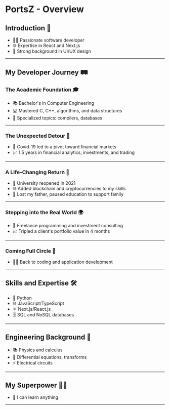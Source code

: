 # PortsZ - Overview 

## Introduction 📝

- 👨‍💻 Passionate software developer
- 🌐 Expertise in React and Next.js
- 🎨 Strong background in UI/UX design

---

## My Developer Journey 🛤️

### The Academic Foundation 🎓

- 📚 Bachelor's in Computer Engineering
- 💻 Mastered C, C++, algorithms, and data structures
- 📘 Specialized topics: compilers, databases

---

### The Unexpected Detour 🔄

- 🦠 Covid-19 led to a pivot toward financial markets
- 📈 1.5 years in financial analytics, investments, and trading

---

### A Life-Changing Return 🌈

- 🏫 University reopened in 2021
- 🌐 Added blockchain and cryptocurrencies to my skills
- 🙏 Lost my father, paused education to support family

---

### Stepping into the Real World 🌍

- 💼 Freelance programming and investment consulting
- 📈 Tripled a client's portfolio value in 4 months

---

### Coming Full Circle 🔵

- 👨‍💻 Back to coding and application development

---

## Skills and Expertise 🛠️

- 🐍 Python
- 🌐 JavaScript/TypeScript
- ⚛️ Next.js/React.js
- 🗄️ SQL and NoSQL databases

---

## Engineering Background 📐

- 📚 Physics and calculus
- 🧮 Differential equations, transforms
- ⚡ Electrical circuits

---

## My Superpower 🦸‍♂️

- 🌱 I can learn anything

---
